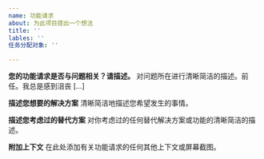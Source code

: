 ```yaml
---
name: 功能请求
about: 为此项目提出一个想法
title: ''
lables: ''
任务分配对象: ''

---
```


**您的功能请求是否与问题相关？请描述。**
对问题所在进行清晰简洁的描述。前任。我总是感到沮丧 [...]

**描述您想要的解决方案**
清晰简洁地描述您希望发生的事情。

**描述您考虑过的替代方案**
对你考虑过的任何替代解决方案或功能的清晰简洁的描述。

**附加上下文**
在此处添加有关功能请求的任何其他上下文或屏幕截图。
